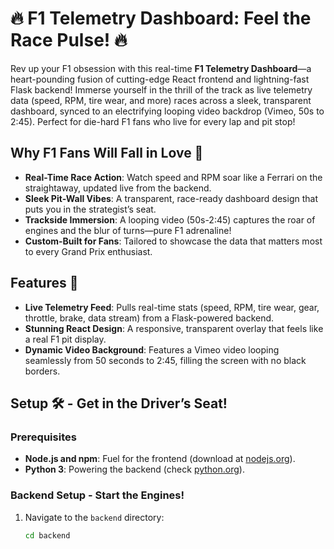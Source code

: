# 🔥 F1 Telemetry Dashboard: Feel the Race Pulse! 🔥

Rev up your F1 obsession with this real-time **F1 Telemetry Dashboard**—a heart-pounding fusion of cutting-edge React frontend and lightning-fast Flask backend! Immerse yourself in the thrill of the track as live telemetry data (speed, RPM, tire wear, and more) races across a sleek, transparent dashboard, synced to an electrifying looping video backdrop (Vimeo, 50s to 2:45). Perfect for die-hard F1 fans who live for every lap and pit stop!

## Why F1 Fans Will Fall in Love 💨
- **Real-Time Race Action**: Watch speed and RPM soar like a Ferrari on the straightaway, updated live from the backend.
- **Sleek Pit-Wall Vibes**: A transparent, race-ready dashboard design that puts you in the strategist’s seat.
- **Trackside Immersion**: A looping video (50s-2:45) captures the roar of engines and the blur of turns—pure F1 adrenaline!
- **Custom-Built for Fans**: Tailored to showcase the data that matters most to every Grand Prix enthusiast.

## Features 🚦
- **Live Telemetry Feed**: Pulls real-time stats (speed, RPM, tire wear, gear, throttle, brake, data stream) from a Flask-powered backend.
- **Stunning React Design**: A responsive, transparent overlay that feels like a real F1 pit display.
- **Dynamic Video Background**: Features a Vimeo video looping seamlessly from 50 seconds to 2:45, filling the screen with no black borders.

## Setup 🛠️ - Get in the Driver’s Seat!
### Prerequisites
- **Node.js and npm**: Fuel for the frontend (download at [nodejs.org](https://nodejs.org)).
- **Python 3**: Powering the backend (check [python.org](https://www.python.org)).

### Backend Setup - Start the Engines!
1. Navigate to the `backend` directory:
   ```bash
   cd backend
